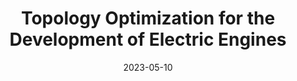 ---
title: "Topology Optimization for the Development of Electric Engines"
collection: publications
permalink: /publication/2023-05-10-topology-optimization
date: 2023-05-10
venue: 'IX Brazilian Study Group with Industry'
paperurl: 'https://doi.org/10.33774/miir-2023-r48jb'
citation: 'HAVEROTH, G. A.; CORREA, M. R.; AUSAS, R. F.; SOUSA, F. S.; CUMINATO, J. A.; OLIVEIRA, H. L.; LIMA, G. A.; RIGHI, A. R. S.; MOREIRA, U. G.; OLIVEIRA, L. F. M.; AMARO JUNIOR, R. A.; CARVALHO, P. G. S.; OLIVEIRA, F. B. (2023). &quot;Topology Optimization for the Development of Electric Engines.&quot; <i>IX Brazilian Study Group with Industry</i>.'
---